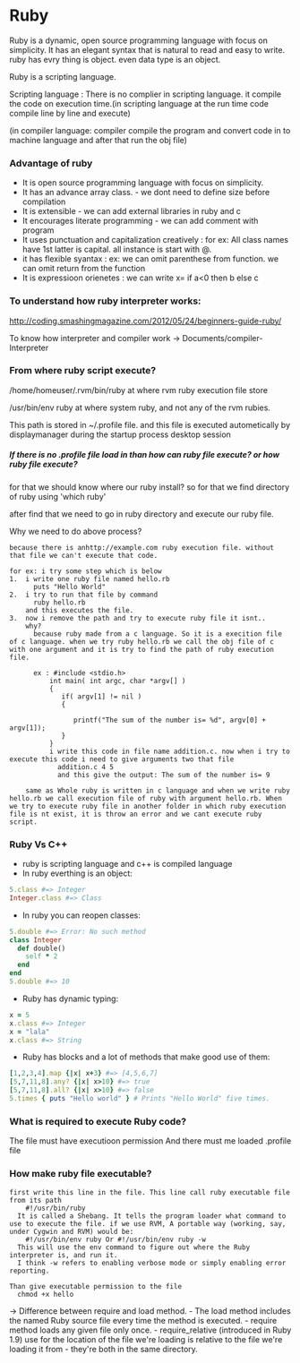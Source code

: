 # Ruby

  Ruby is a dynamic, open source programming language with focus on simplicity. It has an elegant syntax that is natural to read and easy to write. ruby has evry thing is object. even data type is an object.

  Ruby is a scripting language.
  
  Scripting language : There is no complier in scripting language. it compile the code on execution time.(in scripting language at the run time code compile line by line and execute)
  
  (in compiler language: compiler compile the program and convert code in to machine language and after that run the obj file)

### Advantage of ruby

  * It is open source programming language with focus on simplicity.
  * It has an advance array class. - we dont need to define size before compilation
  * It is extensible - we can add external libraries in ruby and c
  * It encourages literate programming - we can add comment with program
  * It uses punctuation and capitalization creatively : for ex: All class names have 1st latter is capital. all instance is start with @. 
  * it has flexible syantax : ex: we can omit parenthese from function. we can omit return from the function
  * It is expressioon orienetes : we can write x= if a<0 then b else c

### To understand how ruby interpreter works:

http://coding.smashingmagazine.com/2012/05/24/beginners-guide-ruby/

To know how interpreter and compiler work -> Documents/compiler-Interpreter
   
   
### From where ruby script execute?

/home/homeuser/.rvm/bin/ruby at where rvm ruby execution file store

/usr/bin/env ruby at where system ruby, and not any of the rvm rubies.
  
This path is stored in ~/.profile file. and this file is executed autometically by displaymanager during the startup process desktop session

##### If there is no .profile file load in than how can ruby file execute? or how ruby file execute?
      
  for that we should know where our ruby install?
    so for that we find directory of ruby using 'which ruby'
  
  after find that we need to go in ruby directory
    and execute our ruby file.

  Why we need to do above process?

    because there is anhttp://example.com ruby execution file. without that file we can't execute that code.

    for ex: i try some step which is below
    1.  i write one ruby file named hello.rb
          puts "Hello World"
    2.  i try to run that file by command
          ruby hello.rb 
        and this executes the file.
    3.  now i remove the path and try to execute ruby file it isnt..
        why?
          because ruby made from a c language. So it is a execition file of c language. when we try ruby hello.rb we call the obj file of c with one argument and it is try to find the path of ruby execution file.

          ex : #include <stdio.h>
              int main( int argc, char *argv[] )  
              {
                 if( argv[1] != nil )
                 {

                    printf("The sum of the number is= %d", argv[0] + argv[1]);
                 }   
              }
              i write this code in file name addition.c. now when i try to execute this code i need to give arguments two that file
                addition.c 4 5
                and this give the output: The sum of the number is= 9

        same as Whole ruby is written in c language and when we write ruby hello.rb we call execution file of ruby with argument hello.rb. When we try to execute ruby file in another folder in which ruby execution file is nt exist, it is throw an error and we cant execute ruby script.
  
### Ruby Vs C++

* ruby is scripting language and c++ is compiled language
* In ruby everthing is an object:
```ruby
5.class #=> Integer
Integer.class #=> Class
```
* In ruby you can reopen classes:
```ruby
5.double #=> Error: No such method
class Integer
  def double()
    self * 2
  end
end
5.double #=> 10
```
* Ruby has dynamic typing:
```ruby
x = 5
x.class #=> Integer
x = "lala"
x.class #=> String
```
* Ruby has blocks and a lot of methods that make good use of them:
```ruby
[1,2,3,4].map {|x| x+3} #=> [4,5,6,7]
[5,7,11,8].any? {|x| x>10} #=> true
[5,7,11,8].all? {|x| x>10} #=> false
5.times { puts "Hello world" } # Prints "Hello World" five times.
```

### What is required to execute Ruby code?
  The file must have executioon permission
  And there must me loaded .profile file

### How make ruby file executable?
    first write this line in the file. This line call ruby executable file from its path
        #!/usr/bin/ruby
      It is called a Shebang. It tells the program loader what command to use to execute the file. if we use RVM, A portable way (working, say, under Cygwin and RVM) would be:
        #!/usr/bin/env ruby Or #!/usr/bin/env ruby -w
      This will use the env command to figure out where the Ruby interpreter is, and run it.
      I think -w refers to enabling verbose mode or simply enabling error reporting.  
    
    Than give executable permission to the file 
      chmod +x hello 

->  Difference between require and load method.
    - The load method includes the named Ruby source file every time the method is executed.
    - require method loads any given file only once.
    - require_relative (introduced in Ruby 1.9) use for the location of the file we're loading is relative to the file we're loading it from - they're both in the same directory.
